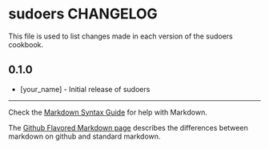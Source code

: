 # sudoers CHANGELOG

This file is used to list changes made in each version of the sudoers cookbook.

## 0.1.0
- [your_name] - Initial release of sudoers

- - -
Check the [Markdown Syntax Guide](http://daringfireball.net/projects/markdown/syntax) for help with Markdown.

The [Github Flavored Markdown page](http://github.github.com/github-flavored-markdown/) describes the differences between markdown on github and standard markdown.
